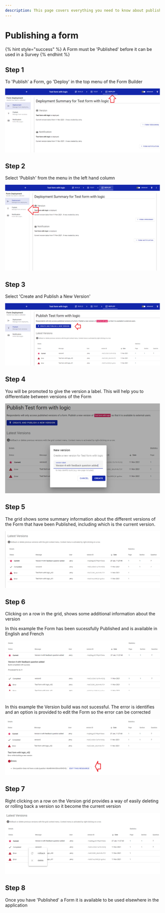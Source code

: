 ```yaml
---
description: This page covers everything you need to know about publishing a form
---
```


# Publishing a form

{% hint style="success" %}
A Form must be 'Published' before it can be used in a Survey
{% endhint %}

## Step 1

To 'Publish' a Form, go 'Deploy' in the top menu of the Form Builder

![](<../../.gitbook/assets/image (314).png>)

## Step 2

Select 'Publish' from the menu in the left hand column

![](<../../.gitbook/assets/image (307).png>)

## Step 3

Select 'Create and Publish a New Version'

![](<../../.gitbook/assets/image (318).png>)

## Step 4

You will be promoted to give the version a label.  This will help you to differentiate between versions of the Form

![](<../../.gitbook/assets/image (334) (1).png>)

## Step 5

The grid shows some summary information about the different versions of the Form that have been Published, including which is the current version.

![](<../../.gitbook/assets/image (309) (1).png>)

## Step 6

Clicking on a row in the grid, shows some additional information about the version

In this example the Form has been sucessfully Published and is available in English and French

![](<../../.gitbook/assets/image (305) (1).png>)

In this example the Version build was not sucessful.  The error is identifies and an option is provided to edit the Form so the error can be corrected

![](<../../.gitbook/assets/image (320).png>)

## Step 7

Right clicking on a row on the Version grid provides a way of easily deleting or rolling back a version so it become the current version

![](<../../.gitbook/assets/image (322) (1).png>)

## Step 8

Once you have 'Published' a Form it is available to be used elsewhere in the application
